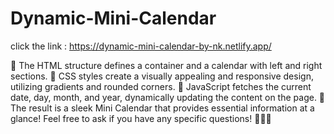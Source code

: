 # Dynamic-Mini-Calendar

click the link : https://dynamic-mini-calendar-by-nk.netlify.app/

📅 The HTML structure defines a container and a calendar with left and right sections.
🎨 CSS styles create a visually appealing and responsive design, utilizing gradients and rounded corners.
🧮 JavaScript fetches the current date, day, month, and year, dynamically updating the content on the page.
🚀 The result is a sleek Mini Calendar that provides essential information at a glance!
Feel free to ask if you have any specific questions! 👨‍💻✨
